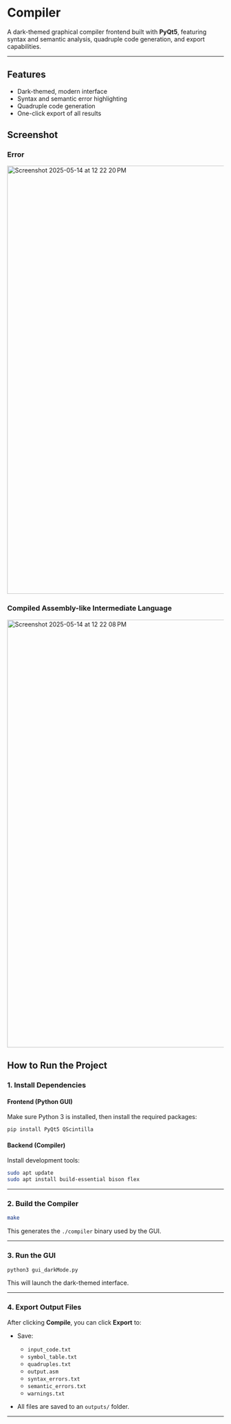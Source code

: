 
# Compiler

A dark-themed graphical compiler frontend built with **PyQt5**, featuring syntax and semantic analysis, quadruple code generation, and export capabilities.

---

## Features

* Dark-themed, modern interface
* Syntax and semantic error highlighting
* Quadruple code generation
* One-click export of all results

## Screenshot 
### Error
<img width="993" alt="Screenshot 2025-05-14 at 12 22 20 PM" src="https://github.com/user-attachments/assets/470da2f6-ae8b-4625-bbca-fe2eec2f5016" />

### Compiled Assembly-like Intermediate Language
<img width="992" alt="Screenshot 2025-05-14 at 12 22 08 PM" src="https://github.com/user-attachments/assets/9528e3a6-a096-4220-b3f3-19b7252c7c4d" />

## How to Run the Project

### 1. Install Dependencies

#### Frontend (Python GUI)

Make sure Python 3 is installed, then install the required packages:

```bash
pip install PyQt5 QScintilla
```

#### Backend (Compiler)

Install development tools:

```bash
sudo apt update
sudo apt install build-essential bison flex
```

---

### 2. Build the Compiler

```bash
make
```

This generates the `./compiler` binary used by the GUI.

---

### 3. Run the GUI

```bash
python3 gui_darkMode.py
```

This will launch the dark-themed interface.

---

### 4. Export Output Files

After clicking **Compile**, you can click **Export** to:

* Save:

  * `input_code.txt`
  * `symbol_table.txt`
  * `quadruples.txt`
  * `output.asm`
  * `syntax_errors.txt`
  * `semantic_errors.txt`
  * `warnings.txt`

* All files are saved to an `outputs/` folder.

---

